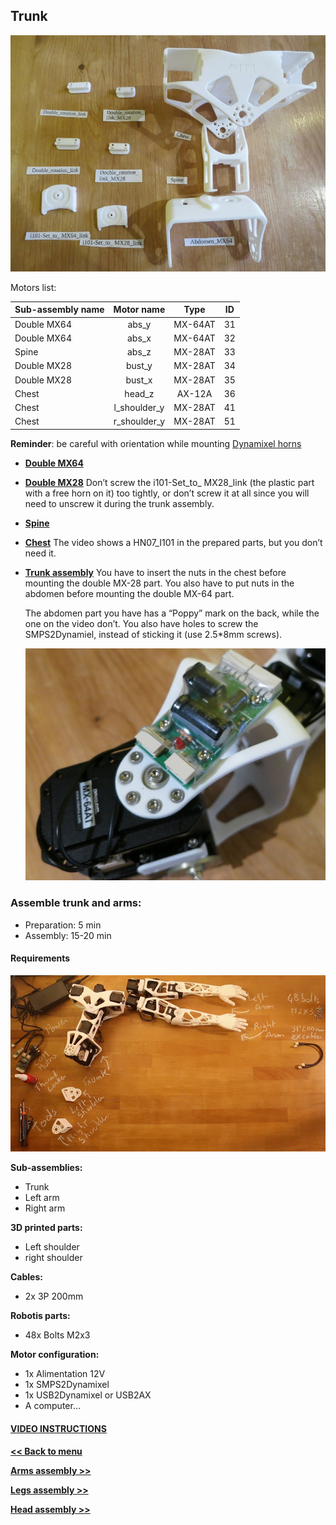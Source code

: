 ## Trunk

![image](../img/parts_chest.JPG)

Motors list:

| Sub-assembly name |   Motor name   |   Type  | ID |
|-------------------|:--------------:|:-------:|:--:|
| Double MX64       |     abs\_y     | MX-64AT | 31 |
| Double MX64       |     abs\_x     | MX-64AT | 32 |
| Spine             |     abs\_z     | MX-28AT | 33 |
| Double MX28       |     bust\_y    | MX-28AT | 34 |
| Double MX28       |     bust\_x    | MX-28AT | 35 |
| Chest             |     head\_z    |  AX-12A | 36 |
| Chest             | l\_shoulder\_y | MX-28AT | 41 |
| Chest             | r\_shoulder\_y | MX-28AT | 51 |

**Reminder**: be careful with orientation while mounting [Dynamixel horns](dynamixel_hardware.md)

-   **[Double
    MX64](https://github.com/poppy-project/Robotis-library/blob/master/doc/en/double_MX64_assembly.md)**

-   **[Double
    MX28](https://github.com/poppy-project/Robotis-library/blob/master/doc/en/double_MX28_assembly.md)**
    Don’t screw the i101-Set\_to\_ MX28\_link (the plastic part with a
    free horn on it) too tightly, or don’t screw it at all since you
    will need to unscrew it during the trunk assembly.

-   **[Spine](https://github.com/poppy-project/Poppy-multiarticulated-torso/blob/master/doc/en/subassembly/spine_assembly_instructions.md)**

-   **[Chest](https://github.com/poppy-project/Poppy-multiarticulated-torso/blob/master/doc/en/subassembly/chest_assembly_instructions.md)**
    The video shows a HN07\_I101 in the prepared parts, but you don’t
    need it.

-   **[Trunk
    assembly](https://github.com/poppy-project/Poppy-multiarticulated-torso/blob/master/doc/en/5_DoFs_humanoid_spine.md)**
    You have to insert the nuts in the chest before mounting the double
    MX-28 part. You also have to put nuts in the abdomen before mounting
    the double MX-64 part.

    The abdomen part you have has a “Poppy” mark on the back, while the
    one on the video don’t. You also have holes to screw the
    SMPS2Dynamiel, instead of sticking it (use 2.5\*8mm screws).

    ![image](../img/screwed_SMPS.JPG)

### Assemble trunk and arms:

- Preparation: 5 min
- Assembly: 15-20 min

#### Requirements

![](img/poppy_torso_assembly_BOM.jpg)

**Sub-assemblies:**
- Trunk
- Left arm
- Right arm

**3D printed parts:**
- Left shoulder
- right shoulder

**Cables:**
- 2x 3P 200mm

**Robotis parts:**
- 48x Bolts M2x3

**Motor configuration:**
- 1x Alimentation 12V
- 1x SMPS2Dynamixel
- 1x USB2Dynamixel or USB2AX
- A computer...


#### <a href="http://youtu.be/uDhLIS3vxM4" target="_blank">**VIDEO INSTRUCTIONS**</a>


[**<< Back to menu**](assemblyGuide.md)

[**Arms assembly >>**](arms_assembly.md)

[**Legs assembly >>**](legs_assembly.md)

[**Head assembly >>**](head_assembly.md)